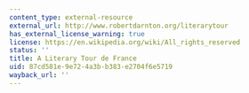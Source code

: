 ```yaml
---
content_type: external-resource
external_url: http://www.robertdarnton.org/literarytour
has_external_license_warning: true
license: https://en.wikipedia.org/wiki/All_rights_reserved
status: ''
title: A Literary Tour de France
uid: 87cd581e-9e72-4a3b-b383-e2704f6e5719
wayback_url: ''
---
```

